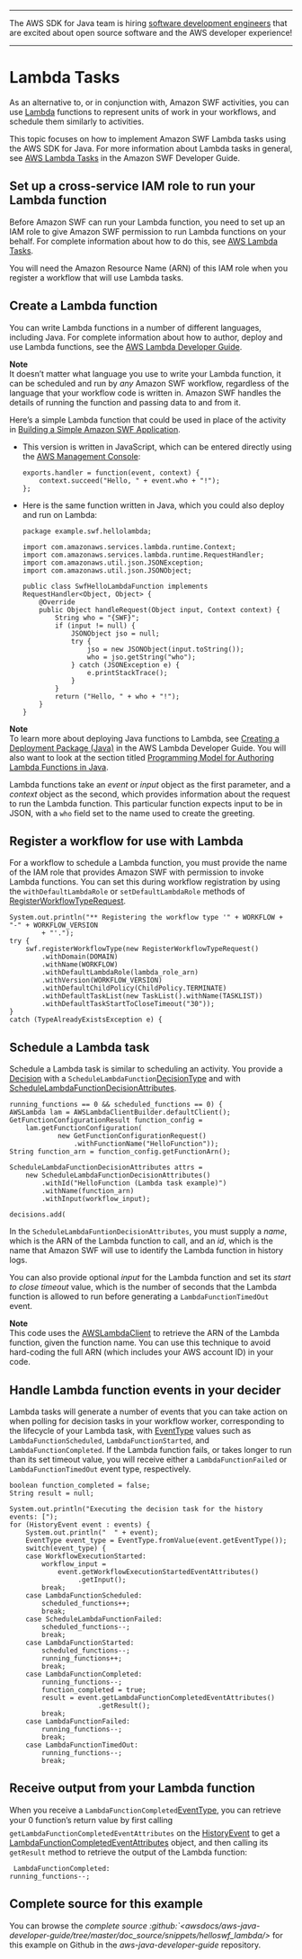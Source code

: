 --------

The AWS SDK for Java team is hiring [software development engineers](https://github.com/aws/aws-sdk-java-v2/issues/3156) that are excited about open source software and the AWS developer experience\!

--------

# Lambda Tasks<a name="swf-lambda-task"></a>

As an alternative to, or in conjunction with, Amazon SWF activities, you can use [Lambda](http://aws.amazon.com/lambda/) functions to represent units of work in your workflows, and schedule them similarly to activities\.

This topic focuses on how to implement Amazon SWF Lambda tasks using the AWS SDK for Java\. For more information about Lambda tasks in general, see [AWS Lambda Tasks](https://docs.aws.amazon.com/amazonswf/latest/developerguide/lambda-task.html) in the Amazon SWF Developer Guide\.

## Set up a cross\-service IAM role to run your Lambda function<a name="set-up-a-cross-service-iam-role-to-run-your-lambda-function"></a>

Before Amazon SWF can run your Lambda function, you need to set up an IAM role to give Amazon SWF permission to run Lambda functions on your behalf\. For complete information about how to do this, see [AWS Lambda Tasks](https://docs.aws.amazon.com/amazonswf/latest/developerguide/lambda-task.html)\.

You will need the Amazon Resource Name \(ARN\) of this IAM role when you register a workflow that will use Lambda tasks\.

## Create a Lambda function<a name="create-a-lambda-function"></a>

You can write Lambda functions in a number of different languages, including Java\. For complete information about how to author, deploy and use Lambda functions, see the [AWS Lambda Developer Guide](https://docs.aws.amazon.com/lambda/latest/dg/)\.

**Note**  
It doesn’t matter what language you use to write your Lambda function, it can be scheduled and run by *any* Amazon SWF workflow, regardless of the language that your workflow code is written in\. Amazon SWF handles the details of running the function and passing data to and from it\.

Here’s a simple Lambda function that could be used in place of the activity in [Building a Simple Amazon SWF Application](swf-hello.md)\.
+ This version is written in JavaScript, which can be entered directly using the [AWS Management Console](https://console.aws.amazon.com/console/home):

  ```
  exports.handler = function(event, context) {
      context.succeed("Hello, " + event.who + "!");
  };
  ```
+ Here is the same function written in Java, which you could also deploy and run on Lambda:

  ```
  package example.swf.hellolambda;
  
  import com.amazonaws.services.lambda.runtime.Context;
  import com.amazonaws.services.lambda.runtime.RequestHandler;
  import com.amazonaws.util.json.JSONException;
  import com.amazonaws.util.json.JSONObject;
  
  public class SwfHelloLambdaFunction implements RequestHandler<Object, Object> {
      @Override
      public Object handleRequest(Object input, Context context) {
          String who = "{SWF}";
          if (input != null) {
              JSONObject jso = null;
              try {
                  jso = new JSONObject(input.toString());
                  who = jso.getString("who");
              } catch (JSONException e) {
                  e.printStackTrace();
              }
          }
          return ("Hello, " + who + "!");
      }
  }
  ```
**Note**  
To learn more about deploying Java functions to Lambda, see [Creating a Deployment Package \(Java\)](https://docs.aws.amazon.com/lambda/latest/dg/lambda-java-how-to-create-deployment-package.html) in the AWS Lambda Developer Guide\. You will also want to look at the section titled [Programming Model for Authoring Lambda Functions in Java](https://docs.aws.amazon.com/lambda/latest/dg/java-programming-model.html)\.

 Lambda functions take an *event* or *input* object as the first parameter, and a *context* object as the second, which provides information about the request to run the Lambda function\. This particular function expects input to be in JSON, with a `who` field set to the name used to create the greeting\.

## Register a workflow for use with Lambda<a name="register-a-workflow-for-use-with-lam"></a>

For a workflow to schedule a Lambda function, you must provide the name of the IAM role that provides Amazon SWF with permission to invoke Lambda functions\. You can set this during workflow registration by using the `withDefaultLambdaRole` or `setDefaultLambdaRole` methods of [RegisterWorkflowTypeRequest](https://docs.aws.amazon.com/sdk-for-java/v1/reference/com/amazonaws/services/simpleworkflow/model/RegisterWorkflowTypeRequest.html)\.

```
System.out.println("** Registering the workflow type '" + WORKFLOW + "-" + WORKFLOW_VERSION
        + "'.");
try {
    swf.registerWorkflowType(new RegisterWorkflowTypeRequest()
        .withDomain(DOMAIN)
        .withName(WORKFLOW)
        .withDefaultLambdaRole(lambda_role_arn)
        .withVersion(WORKFLOW_VERSION)
        .withDefaultChildPolicy(ChildPolicy.TERMINATE)
        .withDefaultTaskList(new TaskList().withName(TASKLIST))
        .withDefaultTaskStartToCloseTimeout("30"));
}
catch (TypeAlreadyExistsException e) {
```

## Schedule a Lambda task<a name="schedule-a-lam-task"></a>

Schedule a Lambda task is similar to scheduling an activity\. You provide a [Decision](https://docs.aws.amazon.com/sdk-for-java/v1/reference/com/amazonaws/services/simpleworkflow/model/Decision.html) with a `ScheduleLambdaFunction`[DecisionType](https://docs.aws.amazon.com/sdk-for-java/v1/reference/com/amazonaws/services/simpleworkflow/model/DecisionType.html) and with [ScheduleLambdaFunctionDecisionAttributes](https://docs.aws.amazon.com/sdk-for-java/v1/reference/com/amazonaws/services/simpleworkflow/model/ScheduleLambdaFunctionDecisionAttributes.html)\.

```
running_functions == 0 && scheduled_functions == 0) {
AWSLambda lam = AWSLambdaClientBuilder.defaultClient();
GetFunctionConfigurationResult function_config =
    lam.getFunctionConfiguration(
            new GetFunctionConfigurationRequest()
                .withFunctionName("HelloFunction"));
String function_arn = function_config.getFunctionArn();

ScheduleLambdaFunctionDecisionAttributes attrs =
    new ScheduleLambdaFunctionDecisionAttributes()
        .withId("HelloFunction (Lambda task example)")
        .withName(function_arn)
        .withInput(workflow_input);

decisions.add(
```

In the `ScheduleLambdaFuntionDecisionAttributes`, you must supply a *name*, which is the ARN of the Lambda function to call, and an *id*, which is the name that Amazon SWF will use to identify the Lambda function in history logs\.

You can also provide optional *input* for the Lambda function and set its *start to close timeout* value, which is the number of seconds that the Lambda function is allowed to run before generating a `LambdaFunctionTimedOut` event\.

**Note**  
This code uses the [AWSLambdaClient](https://docs.aws.amazon.com/sdk-for-java/v1/reference/com/amazonaws/services/lambda/AWSLambdaClient.html) to retrieve the ARN of the Lambda function, given the function name\. You can use this technique to avoid hard\-coding the full ARN \(which includes your AWS account ID\) in your code\.

## Handle Lambda function events in your decider<a name="handle-lam-function-events-in-your-decider"></a>

 Lambda tasks will generate a number of events that you can take action on when polling for decision tasks in your workflow worker, corresponding to the lifecycle of your Lambda task, with [EventType](https://docs.aws.amazon.com/sdk-for-java/v1/reference/com/amazonaws/services/simpleworkflow/model/EventType.html) values such as `LambdaFunctionScheduled`, `LambdaFunctionStarted`, and `LambdaFunctionCompleted`\. If the Lambda function fails, or takes longer to run than its set timeout value, you will receive either a `LambdaFunctionFailed` or `LambdaFunctionTimedOut` event type, respectively\.

```
boolean function_completed = false;
String result = null;

System.out.println("Executing the decision task for the history events: [");
for (HistoryEvent event : events) {
    System.out.println("  " + event);
    EventType event_type = EventType.fromValue(event.getEventType());
    switch(event_type) {
    case WorkflowExecutionStarted:
        workflow_input =
            event.getWorkflowExecutionStartedEventAttributes()
                 .getInput();
        break;
    case LambdaFunctionScheduled:
        scheduled_functions++;
        break;
    case ScheduleLambdaFunctionFailed:
        scheduled_functions--;
        break;
    case LambdaFunctionStarted:
        scheduled_functions--;
        running_functions++;
        break;
    case LambdaFunctionCompleted:
        running_functions--;
        function_completed = true;
        result = event.getLambdaFunctionCompletedEventAttributes()
                      .getResult();
        break;
    case LambdaFunctionFailed:
        running_functions--;
        break;
    case LambdaFunctionTimedOut:
        running_functions--;
        break;
```

## Receive output from your Lambda function<a name="receive-output-from-your-lam-function"></a>

When you receive a `LambdaFunctionCompleted`[EventType](https://docs.aws.amazon.com/sdk-for-java/v1/reference/com/amazonaws/services/simpleworkflow/model/EventType.html), you can retrieve your 0 function’s return value by first calling `getLambdaFunctionCompletedEventAttributes` on the [HistoryEvent](https://docs.aws.amazon.com/sdk-for-java/v1/reference/com/amazonaws/services/simpleworkflow/model/HistoryEvent.html) to get a [LambdaFunctionCompletedEventAttributes](https://docs.aws.amazon.com/sdk-for-java/v1/reference/com/amazonaws/services/simpleworkflow/model/LambdaFunctionCompletedEventAttributes.html) object, and then calling its `getResult` method to retrieve the output of the Lambda function:

```
 LambdaFunctionCompleted:
running_functions--;
```

## Complete source for this example<a name="complete-source-for-this-example"></a>

You can browse the *complete source :github:`<awsdocs/aws\-java\-developer\-guide/tree/master/doc\_source/snippets/helloswf\_lambda/>* for this example on Github in the *aws\-java\-developer\-guide* repository\.